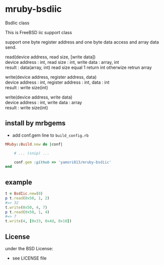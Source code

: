 # mruby-bsdiic   
BsdIic class

This is FreeBSD iic support class

support one byte register address and one byte data access and array data
send.

read(device address, read size, [write data])  
device address : int, read size : int, write data : array, int  
result : data(array, int) read size equal 1 return int otherwize retrun array  

write(device address, register address, data)  
device address : int, register address : int, data : int  
result : write size(int)  

write(device address, write data)  
device address : int, write data : array  
result : write size(int)  

## install by mrbgems
- add conf.gem line to `build_config.rb`

```ruby
MRuby::Build.new do |conf|

    # ... (snip) ...

    conf.gem :github => 'yamori813/mruby-bsdiic'
end
```
## example
```ruby
t = BsdIic.new(0)
p t.read(0x50, 1, 2)
#=> 32
t.write(0x50, 4, 7)
p t.read(0x50, 1, 4)
#=> 7
t.write(4, [0x33, 0x4d, 0x10])
```

## License
under the BSD License:
- see LICENSE file
